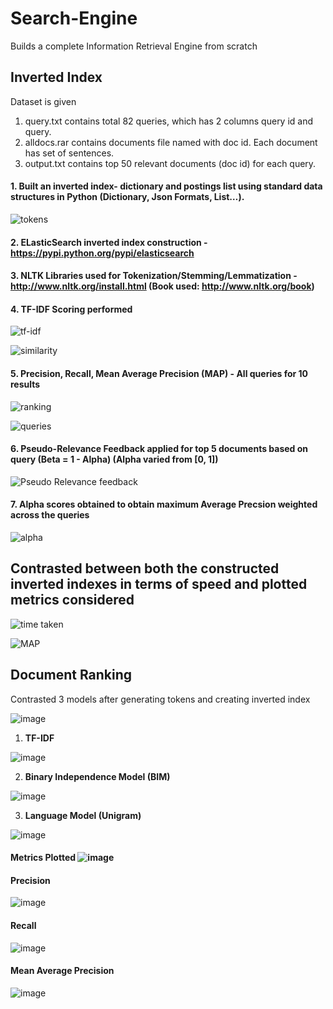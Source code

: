 # Search-Engine
Builds a complete Information Retrieval Engine from scratch

## Inverted Index

Dataset is given

1. query.txt contains total 82 queries, which has 2 columns query id and query.
2. alldocs.rar contains documents file named with doc id. Each document has set of sentences.
3. output.txt contains top 50 relevant documents (doc id) for each query.

#### 1. Built an inverted index- dictionary and postings list using standard data structures in Python (Dictionary, Json Formats, List…).

![tokens](https://user-images.githubusercontent.com/63910248/168473897-f0a6f24a-edd9-4e29-9c55-d5a1ee98a4e3.PNG)

#### 2. ELasticSearch inverted index construction - https://pypi.python.org/pypi/elasticsearch
#### 3. NLTK Libraries used for Tokenization/Stemming/Lemmatization - http://www.nltk.org/install.html (Book used: http://www.nltk.org/book)
#### 4. TF-IDF Scoring performed

![tf-idf](https://user-images.githubusercontent.com/63910248/168473932-5e99dbd2-1c6b-41ce-83ab-2e458f41f2d0.PNG)

![similarity](https://user-images.githubusercontent.com/63910248/168473999-654a9432-3efd-4a7a-bf70-eca866fb9e30.PNG)

#### 5. Precision, Recall, Mean Average Precision (MAP) - All queries for 10 results

![ranking](https://user-images.githubusercontent.com/63910248/168473975-52284076-bc4a-4177-99dc-33bdd14057b6.PNG)

![queries](https://user-images.githubusercontent.com/63910248/168473979-4fc9e03f-cddf-42ab-a460-be2c7e02d783.PNG)

#### 6. Pseudo-Relevance Feedback applied for top 5 documents based on query (Beta = 1 - Alpha) (Alpha varied from [0, 1])

![Pseudo Relevance feedback](https://user-images.githubusercontent.com/63910248/168473941-3db7316c-3ccb-4223-995b-a1439c35e6ab.PNG)

#### 7. Alpha scores obtained to obtain maximum Average Precsion weighted across the queries

![alpha](https://user-images.githubusercontent.com/63910248/168473945-a7eb2312-f644-457a-81ef-cee7d9b29a8a.PNG)

## Contrasted between both the constructed inverted indexes in terms of speed and plotted metrics considered

![time taken](https://user-images.githubusercontent.com/63910248/168473959-f047fd08-0e9d-41fa-af30-cdb75ef6268a.PNG)

![MAP](https://user-images.githubusercontent.com/63910248/168473961-9d567955-f9db-4f8d-b211-da34404b54cb.PNG)

## Document Ranking

Contrasted 3 models after generating tokens and creating inverted index

![image](https://user-images.githubusercontent.com/63910248/168475380-51375a5b-40a5-4ed6-89d4-f769aad685db.png)

1. **TF-IDF**

![image](https://user-images.githubusercontent.com/63910248/168475302-50aea55b-55d9-403d-9618-915a1ef1e398.png)

2. **Binary Independence Model (BIM)**

![image](https://user-images.githubusercontent.com/63910248/168475262-cf2886b7-5d5c-4b4a-b42c-77f4681ad41a.png)

3. **Language Model (Unigram)**

![image](https://user-images.githubusercontent.com/63910248/168475238-bc87adbb-6f19-40c7-83eb-e0196d16fd96.png)

#### Metrics Plotted ![image](https://user-images.githubusercontent.com/63910248/168475416-e1817a65-1fd0-40b0-aa9c-0906ff8add07.png)


#### Precision

![image](https://user-images.githubusercontent.com/63910248/168475143-2377c607-7e5b-42fc-b9a9-c368eeaee533.png)

#### Recall

![image](https://user-images.githubusercontent.com/63910248/168475173-a56866bc-2745-4b08-a81b-c64041cbe029.png)

#### Mean Average Precision

![image](https://user-images.githubusercontent.com/63910248/168475219-d90e0ee7-1e2c-4909-8196-e05ba741f24e.png)



